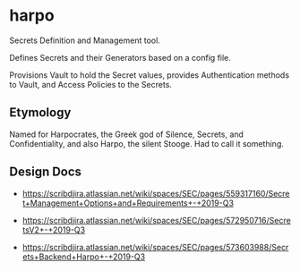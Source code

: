 # harpo

Secrets Definition and Management tool.

Defines Secrets and their Generators based on a config file.

Provisions Vault to hold the Secret values, provides Authentication methods to Vault, and Access Policies to the Secrets.

## Etymology
Named for Harpocrates, the Greek god of Silence, Secrets, and Confidentiality, and also Harpo, the silent Stooge.  Had to call it something.

## Design Docs

* https://scribdjira.atlassian.net/wiki/spaces/SEC/pages/559317160/Secret+Management+Options+and+Requirements+-+2019-Q3

* https://scribdjira.atlassian.net/wiki/spaces/SEC/pages/572950716/SecretsV2+-+2019-Q3

* https://scribdjira.atlassian.net/wiki/spaces/SEC/pages/573603988/Secrets+Backend+Harpo+-+2019-Q3 